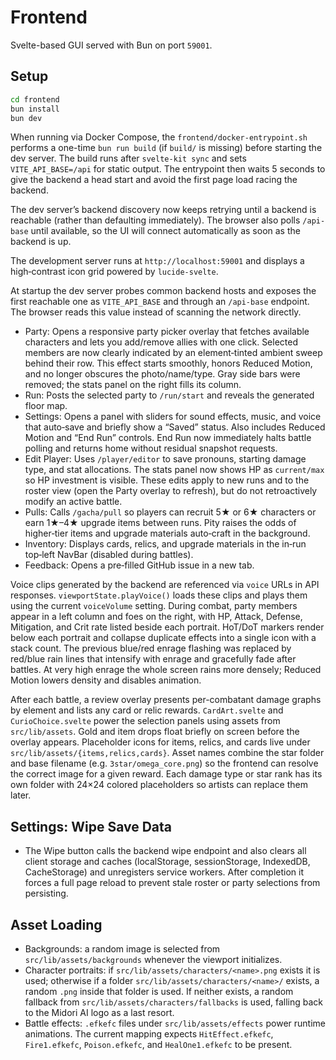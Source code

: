 # Frontend

Svelte-based GUI served with Bun on port `59001`.

## Setup

```bash
cd frontend
bun install
bun dev
```

When running via Docker Compose, the `frontend/docker-entrypoint.sh` performs a one-time `bun run build` (if `build/` is missing) before starting the dev server. The build runs after `svelte-kit sync` and sets `VITE_API_BASE=/api` for static output. The entrypoint then waits 5 seconds to give the backend a head start and avoid the first page load racing the backend.

The dev server’s backend discovery now keeps retrying until a backend is reachable (rather than defaulting immediately). The browser also polls `/api-base` until available, so the UI will connect automatically as soon as the backend is up.

The development server runs at `http://localhost:59001` and displays a
high‑contrast icon grid powered by `lucide-svelte`.

At startup the dev server probes common backend hosts and exposes the first
reachable one as `VITE_API_BASE` and through an `/api-base` endpoint. The
browser reads this value instead of scanning the network directly.

- Party: Opens a responsive party picker overlay that fetches available
  characters and lets you add/remove allies with one click. Selected members
  are now clearly indicated by an element‑tinted ambient sweep behind their
  row. This effect starts smoothly, honors Reduced Motion, and no longer
  obscures the photo/name/type. Gray side bars were removed; the stats panel on
  the right fills its column.
- Run: Posts the selected party to `/run/start` and reveals the generated
  floor map.
- Settings: Opens a panel with sliders for sound effects, music, and voice
  that auto‑save and briefly show a “Saved” status. Also includes Reduced
  Motion and “End Run” controls. End Run now immediately halts battle polling
  and returns home without residual snapshot requests.
- Edit Player: Uses `/player/editor` to save pronouns, starting damage type,
  and stat allocations. The stats panel now shows HP as `current/max` so HP
  investment is visible. These edits apply to new runs and to the roster view
  (open the Party overlay to refresh), but do not retroactively modify an
  active battle.
- Pulls: Calls `/gacha/pull` so players can recruit 5★ or 6★ characters or
  earn 1★–4★ upgrade items between runs. Pity raises the odds of higher‑tier
  items and upgrade materials auto‑craft in the background.
- Inventory: Displays cards, relics, and upgrade materials in the in‑run
  top‑left NavBar (disabled during battles).
- Feedback: Opens a pre‑filled GitHub issue in a new tab.

Voice clips generated by the backend are referenced via `voice` URLs in API
responses. `viewportState.playVoice()` loads these clips and plays them using
the current `voiceVolume` setting.
During combat, party members appear in a left column and foes on the right,
with HP, Attack, Defense, Mitigation, and Crit rate listed beside each
portrait. HoT/DoT markers render below each portrait and collapse duplicate
effects into a single icon with a stack count. The previous blue/red enrage
flashing was replaced by red/blue rain lines that intensify with enrage and
gracefully fade after battles. At very high enrage the whole screen rains more
densely; Reduced Motion lowers density and disables animation.

After each battle, a review overlay presents per-combatant damage graphs by
element and lists any card or relic rewards. `CardArt.svelte` and
`CurioChoice.svelte` power the selection panels using assets from
`src/lib/assets`. Gold and item drops float briefly on screen before the overlay
appears.
Placeholder icons for items, relics, and cards live under `src/lib/assets/{items,relics,cards}`. Asset names combine the star folder and base filename (e.g. `3star/omega_core.png`) so the frontend can resolve the correct image for a given reward. Each damage type or star rank has its own folder with 24×24 colored placeholders so artists can replace them later.

## Settings: Wipe Save Data
- The Wipe button calls the backend wipe endpoint and also clears all client storage and caches (localStorage, sessionStorage, IndexedDB, CacheStorage) and unregisters service workers. After completion it forces a full page reload to prevent stale roster or party selections from persisting.

## Asset Loading
- Backgrounds: a random image is selected from `src/lib/assets/backgrounds` whenever the viewport initializes.
- Character portraits: if `src/lib/assets/characters/<name>.png` exists it is used; otherwise if a folder `src/lib/assets/characters/<name>/` exists, a random `.png` inside that folder is used. If neither exists, a random fallback from `src/lib/assets/characters/fallbacks` is used, falling back to the Midori AI logo as a last resort.
- Battle effects: `.efkefc` files under `src/lib/assets/effects` power runtime animations. The current mapping expects `HitEffect.efkefc`, `Fire1.efkefc`, `Poison.efkefc`, and `HealOne1.efkefc` to be present.
